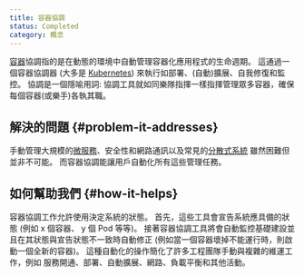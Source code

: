 ```yaml
---
title: 容器協調
status: Completed
category: 概念
---
```


[容器](/zh-tw/container/)協調指的是在動態的環境中自動管理容器化應用程式的生命週期。
這通過一個容器協調器 (大多是 [Kubernetes](/zh-tw/kubernetes)) 來執行如部署、(自動)擴展、自我修復和監控。
協調是一個隱喻用詞:
協調工具就如同樂隊指揮一樣指揮管理眾多容器，確保每個容器(或樂手)各執其職。

## 解決的問題 {#problem-it-addresses}

手動管理大規模的[微服務](/zh-tw/microservices)、安全性和網路通訊以及常見的[分散式系統](/zh-tw/distributed-systems)
雖然困難但並非不可能。
而容器協調能讓用戶自動化所有這些管理任務。

## 如何幫助我們 {#how-it-helps}

容器協調工作允許使用決定系統的狀態。
首先，這些工具會宣告系統應具備的狀態 (例如 x 個容器、 y 個 Pod 等等)。
接著容器協調工具將會自動監控基礎建設並且在其狀態與宣告狀態不一致時自動修正 (例如當一個容器壞掉不能運行時，則啟動一個全新的容器)。
這種自動化的操作簡化了許多工程團隊手動與複雜的維運工作，例如 服務開通、部署、自動擴展、網路、負載平衡和其他活動。

